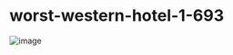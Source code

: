 # worst-western-hotel-1-693



![image](https://user-images.githubusercontent.com/72652376/127088981-f18db37e-b4c4-4b6b-b7cf-8c9a06417dee.png)

